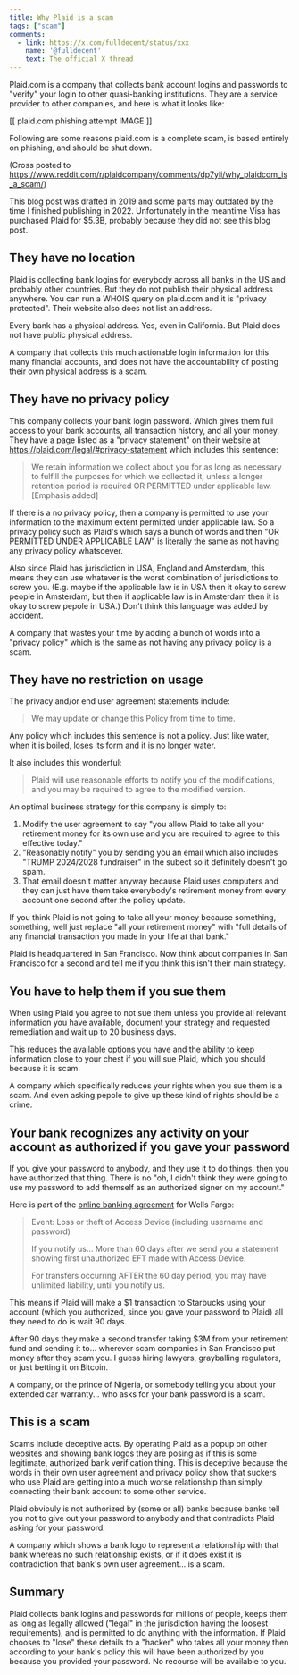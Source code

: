 ```yaml
---
title: Why Plaid is a scam
tags: ["scam"]
comments:
  - link: https://x.com/fulldecent/status/xxx
    name: '@fulldecent'
    text: The official X thread
---
```


Plaid.com is a company that collects bank account logins and passwords to "verify" your login to other quasi-banking institutions. They are a service provider to other companies, and here is what it looks like:

[[ plaid.com phishing attempt IMAGE ]]

Following are some reasons plaid.com is a complete scam, is based entirely on phishing, and should be shut down.

(Cross posted to <https://www.reddit.com/r/plaidcompany/comments/dp7yli/why_plaidcom_is_a_scam/>)

This blog post was drafted in 2019 and some parts may outdated by the time I finished publishing in 2022. Unfortunately in the meantime Visa has purchased Plaid for $5.3B, probably because they did not see this blog post.

## They have no location

Plaid is collecting bank logins for everybody across all banks in the US and probably other countries. But they do not publish their physical address anywhere. You can run a WHOIS query on plaid.com and it is "privacy protected". Their website also does not list an address.

Every bank has a physical address. Yes, even in California. But Plaid does not have public physical address.

A company that collects this much actionable login information for this many financial accounts, and does not have the accountability of posting their own physical address is a scam.

## They have no privacy policy

This company collects your bank login password. Which gives them full access to your bank accounts, all transaction history, and all your money. They have a page listed as a "privacy statement" on their website at <https://plaid.com/legal/#privacy-statement> which includes this sentence:
> We retain information we collect about you for as long as necessary to fulfill the purposes for which we collected it, unless a longer retention period is required OR PERMITTED under applicable law. [Emphasis added]

If there is a no privacy policy, then a company is permitted to use your information to the maximum extent permitted under applicable law. So a privacy policy such as Plaid's which says a bunch of words and then "OR PERMITTED UNDER APPLICABLE LAW" is literally the same as not having any privacy policy whatsoever.

Also since Plaid has jurisdiction in USA, England and Amsterdam, this means they can use whatever is the worst combination of jurisdictions to screw you. (E.g. maybe if the applicable law is in USA then it okay to screw people in Amsterdam, but then if applicable law is in Amsterdam then it is okay to screw pepole in USA.) Don't think this language was added by accident.

A company that wastes your time by adding a bunch of words into a "privacy policy" which is the same as not having any privacy policy is a scam.

## They have no restriction on usage

The privacy and/or end user agreement statements include:
> We may update or change this Policy from time to time.

Any policy which includes this sentence is not a policy. Just like water, when it is boiled, loses its form and it is no longer water.

It also includes this wonderful:

> Plaid will use reasonable efforts to notify you of the modifications, and you may be required to agree to the modified version.

An optimal business strategy for this company is simply to:

1. Modify the user agreement to say "you allow Plaid to take all your retirement money for its own use and you are required to agree to this effective today."
2. "Reasonably notify" you by sending you an email which also includes "TRUMP 2024/2028 fundraiser" in the subect so it definitely doesn't go spam.
3. That email doesn't matter anyway because Plaid uses computers and they can just have them take everybody's retirement money from every account one second after the policy update.

If you think Plaid is not going to take all your money because something, something, well just replace "all your retirement money" with "full details of any financial transaction you made in your life at that bank."

Plaid is headquartered in San Francisco. Now think about companies in San Francisco for a second and tell me if you think this isn't their main strategy.

## You have to help them if you sue them

When using Plaid you agree to not sue them unless you provide all relevant information you have available, document your strategy and requested remediation and wait up to 20 business days.

This reduces the available options you have and the ability to keep information close to your chest if you will sue Plaid, which you should because it is scam.

A company which specifically reduces your rights when you sue them is a scam. And even asking pepole to give up these kind of rights should be a crime.

## Your bank recognizes any activity on your account as authorized if you gave your password

If you give your password to anybody, and they use it to do things, then you have authorized that thing. There is no "oh, I didn't think they were going to use my password to add themself as an authorized signer on my account."

Here is part of the [online banking agreement](https://www.wellsfargo.com/online-banking/online-access-agreement/) for Wells Fargo:

> Event: Loss or theft of Access Device (including username and password)
>
> If you notify us... More than 60 days after we send you a statement showing first unauthorized EFT made with Access Device.
>
> For transfers occurring AFTER the 60 day period, you may have unlimited liability, until you notify us.

This means if Plaid will make a $1 transaction to Starbucks using your account (which you authorized, since you gave your password to Plaid) all they need to do is wait 90 days.

After 90 days they make a second transfer taking $3M from your retirement fund and sending it to... wherever scam companies in San Francisco put money after they scam you. I guess hiring lawyers, grayballing regulators, or just betting it on Bitcoin.

A company, or the prince of Nigeria, or somebody telling you about your extended car warranty... who asks for your bank password is a scam.

## This is a scam

Scams include deceptive acts. By operating Plaid as a popup on other websites and showing bank logos they are posing as if this is some legitimate, authorized bank verification thing. This is deceptive because the words in their own user agreement and privacy policy show that suckers who use Plaid are getting into a much worse relationship than simply connecting their bank account to some other service.

Plaid obviouly is not authorized by (some or all) banks because banks tell you not to give out your password to anybody and that contradicts Plaid asking for your password.

A company which shows a bank logo to represent a relationship with that bank whereas no such relationship exists, or if it does exist it is contradiction that bank's own user agreement... is a scam.

## Summary

Plaid collects bank logins and passwords for millions of people, keeps them as long as legally allowed ("legal" in the jurisdiction having the loosest requirements), and is permitted to do anything with the information. If Plaid chooses to "lose" these details to a "hacker" who takes all your money then according to your bank's policy this will have been authorized by you because you provided your password. No recourse will be available to you.
